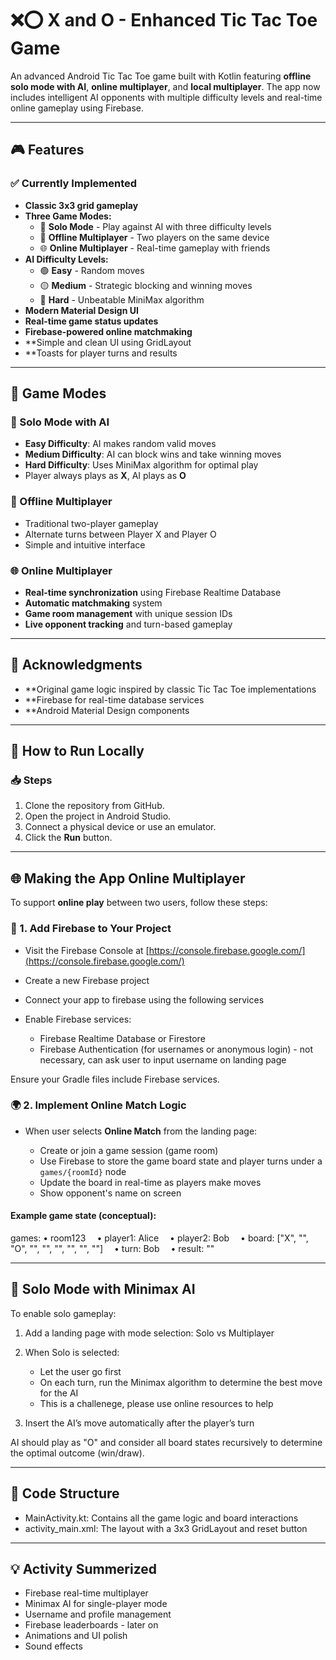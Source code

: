# ❌⭕ X and O - Enhanced Tic Tac Toe Game

An advanced Android Tic Tac Toe game built with Kotlin featuring **offline solo mode with AI**, **online multiplayer**, and **local multiplayer**. The app now includes intelligent AI opponents with multiple difficulty levels and real-time online gameplay using Firebase.

---

## 🎮 Features

### ✅ Currently Implemented
- **Classic 3x3 grid gameplay**
- **Three Game Modes:**
  - 🧠 **Solo Mode** - Play against AI with three difficulty levels
  - 👥 **Offline Multiplayer** - Two players on the same device  
  - 🌐 **Online Multiplayer** - Real-time gameplay with friends
- **AI Difficulty Levels:**
  - 🟢 **Easy** - Random moves
  - 🟡 **Medium** - Strategic blocking and winning moves
  - 🔴 **Hard** - Unbeatable MiniMax algorithm
- **Modern Material Design UI**
- **Real-time game status updates**
- **Firebase-powered online matchmaking**
- **Simple and clean UI using GridLayout
- **Toasts for player turns and results


---


## 🎯 Game Modes

### 🧠 Solo Mode with AI
- **Easy Difficulty**: AI makes random valid moves
- **Medium Difficulty**: AI can block wins and take winning moves
- **Hard Difficulty**: Uses MiniMax algorithm for optimal play
- Player always plays as **X**, AI plays as **O**

### 👥 Offline Multiplayer
- Traditional two-player gameplay
- Alternate turns between Player X and Player O
- Simple and intuitive interface

### 🌐 Online Multiplayer
- **Real-time synchronization** using Firebase Realtime Database
- **Automatic matchmaking** system
- **Game room management** with unique session IDs
- **Live opponent tracking** and turn-based gameplay

---

## 🙏 Acknowledgments
- **Original game logic inspired by classic Tic Tac Toe implementations
- **Firebase for real-time database services
- **Android Material Design components

---

## 🚀 How to Run Locally

### 📥 Steps

1. Clone the repository from GitHub.
2. Open the project in Android Studio.
3. Connect a physical device or use an emulator.
4. Click the **Run** button.

---

## 🌐 Making the App Online Multiplayer

To support **online play** between two users, follow these steps:

### 🧩 1. Add Firebase to Your Project

* Visit the Firebase Console at [https://console.firebase.google.com/](https://console.firebase.google.com/)
* Create a new Firebase project
* Connect your app to firebase using the following services
* Enable Firebase services:

  * Firebase Realtime Database or Firestore
  * Firebase Authentication (for usernames or anonymous login) - not necessary, can ask user to input username on landing page

Ensure your Gradle files include Firebase services.

### 🌍 2. Implement Online Match Logic

* When user selects **Online Match** from the landing page:

  * Create or join a game session (game room)
  * Use Firebase to store the game board state and player turns under a `games/{roomId}` node
  * Update the board in real-time as players make moves
  * Show opponent's name on screen

#### Example game state (conceptual):

games:
• room123
 • player1: Alice
 • player2: Bob
 • board: \["X", "", "O", "", "", "", "", "", ""]
 • turn: Bob
 • result: ""

---

## 🤖 Solo Mode with Minimax AI

To enable solo gameplay:

1. Add a landing page with mode selection: Solo vs Multiplayer
2. When Solo is selected:

   * Let the user go first
   * On each turn, run the Minimax algorithm to determine the best move for the AI
   * This is a challenege, please use online resources to help
3. Insert the AI’s move automatically after the player’s turn

AI should play as "O" and consider all board states recursively to determine the optimal outcome (win/draw).

---

## 🧠 Code Structure

* MainActivity.kt: Contains all the game logic and board interactions
* activity\_main.xml: The layout with a 3x3 GridLayout and reset button

---

## 💡 Activity Summerized

* Firebase real-time multiplayer
* Minimax AI for single-player mode
* Username and profile management
* Firebase leaderboards - later on
* Animations and UI polish
* Sound effects

